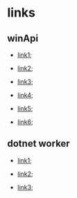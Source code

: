 # links

## winApi

- [link1](https://stackoverflow.com/questions/25571134/use-getforegroundwindow-result-in-an-if-statement-to-check-users-current-window);

- [link2](https://www.cyberforum.ru/csharp-beginners/thread1670250.html);

- [link3](http://www.pinvoke.net/default.aspx/user32.getforegroundwindow);

- [link4](https://docs.microsoft.com/en-us/windows/win32/api/winuser/nf-winuser-getforegroundwindow?redirectedfrom=MSDN);

- [link5](https://stackoverflow.com/questions/4372055/detect-active-window-changed-using-c-sharp-without-polling);

- [link6](http://www.blackwasp.co.uk/GetActiveProcess.aspx);

## dotnet worker

- [link1](https://medium.com/@nickfane/introduction-to-worker-services-in-net-core-3-0-4bb3fc631225);

- [link2](https://habr.com/ru/company/microsoft/blog/480222/);

- [link3](https://devblogs.microsoft.com/aspnet/net-core-workers-as-windows-services/?WT.mc_id=-blog-scottha);
